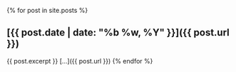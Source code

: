 ---
---

{% for post in site.posts %}
## [{{ post.date | date: "%b %w, %Y" }}]({{ post.url }})

{{ post.excerpt }} [...]({{ post.url }})
{% endfor %}
